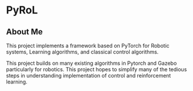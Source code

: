 # PyRoL
## About Me
This project implements a framework based on PyTorch
for Robotic systems, Learning algorithms, and
classical control algorithms.

This project builds on many existing algorithms
in Pytorch and Gazebo particularly for robotics.
This project hopes to simplify many of the tedious
steps in understanding implementation of control
and reinforcement learning.

